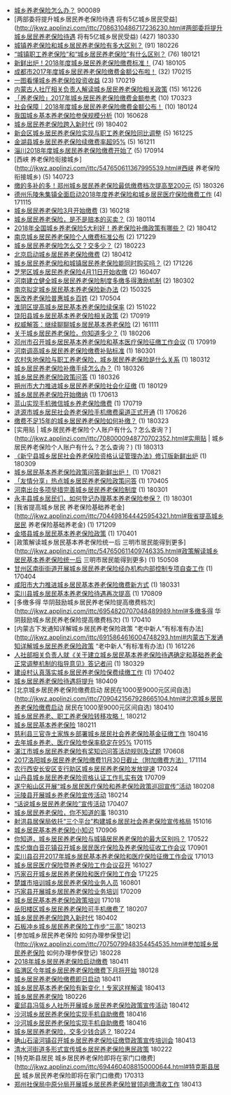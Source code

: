 - [城乡养老保险怎么办？](http://jkwz.applinzi.com/ittc/7043589284097950481.html#城乡养老保险怎么办？)  900089 
- [两部委将提升城乡居民养老保险待遇 将有5亿城乡居民受益](http://jkwz.applinzi.com/ittc/7086310486717236230.html#两部委将提升城乡居民养老保险待遇 将有5亿城乡居民受益) (427) 180330 
- [城镇养老保险和城乡居民养老保险有多大区别？](http://jkwz.applinzi.com/ittc/7074443037541663750.html#城镇养老保险和城乡居民养老保险有多大区别？) (91) 180226 
- [“城镇职工养老保险”和“城乡居民养老保险”有什么区别？](http://jkwz.applinzi.com/ittc/7061160712271823888.html#“城镇职工养老保险”和“城乡居民养老保险”有什么区别？) (76) 180121 
- [新鲜出炉！2018年度城乡居民养老保险缴费标准！](http://jkwz.applinzi.com/ittc/7055188601157977099.html#新鲜出炉！2018年度城乡居民养老保险缴费标准！) (74) 180105 
- [成都市2017年度城乡居民养老保险缴费金额公布啦！](http://jkwz.applinzi.com/ittc/6934867351727244293.html#成都市2017年度城乡居民养老保险缴费金额公布啦！) (32) 170215 
- [一图看懂城乡养老保险投资收益](http://jkwz.applinzi.com/ittc/6936304391962493956.html#一图看懂城乡养老保险投资收益) (23) 170219 
- [内蒙古人社厅相关负责人解读城乡居民养老保险相关政策](http://jkwz.applinzi.com/ittc/6915860413865788420.html#内蒙古人社厅相关负责人解读城乡居民养老保险相关政策) (15) 161226 
- [「养老保险」2017年城乡居民养老保险缴费金额参考](http://jkwz.applinzi.com/ittc/6948345776072819716.html#「养老保险」2017年城乡居民养老保险缴费金额参考) (10) 170323 
- [社会保障｜2018年度城乡居民养老保险缴费金额公布！](http://jkwz.applinzi.com/ittc/7062247508955104272.html#社会保障｜2018年度城乡居民养老保险缴费金额公布！) (10) 180124 
- [我国城乡基本养老保险参保规模分析](http://jkwz.applinzi.com/ittc/6848720544241026053.html#我国城乡基本养老保险参保规模分析) (10) 160628 
- [城乡居民养老保险跨入新时代](http://jkwz.applinzi.com/ittc/7087431540151944198.html#城乡居民养老保险跨入新时代) (9) 180402 
- [新会区城乡居民养老保险实现与职工养老保险同比调整](http://jkwz.applinzi.com/ittc/6915500156152972292.html#新会区城乡居民养老保险实现与职工养老保险同比调整) (5) 161225 
- [金湖县城乡居民养老保险续缴费率超95%](http://jkwz.applinzi.com/ittc/6910290885895259140.html#金湖县城乡居民养老保险续缴费率超95%) (5) 161211 
- [淄川2018年度城乡居民养老保险缴费开始了](http://jkwz.applinzi.com/ittc/7013100689545495568.html#淄川2018年度城乡居民养老保险缴费开始了) (5) 170914 
- [西峡 养老保险衔接城乡](http://jkwz.applinzi.com/ittc/547650611367995539.html#西峡 养老保险衔接城乡) (5) 140723 
- [缴的多补的多！郑州城乡居民养老保险最低缴费档次提高至200元](http://jkwz.applinzi.com/ittc/7084853494622454794.html#缴的多补的多！郑州城乡居民养老保险最低缴费档次提高至200元) (5) 180326 
- [德州乐陵朱集镇全面启动2018年度养老保险和城乡居民医疗保险缴费工作](http://jkwz.applinzi.com/ittc/7036095001598100497.html#德州乐陵朱集镇全面启动2018年度养老保险和城乡居民医疗保险缴费工作) (4) 171115 
- [城乡居民养老保险3月开始缴费](http://jkwz.applinzi.com/ittc/6800084830268163076.html#城乡居民养老保险3月开始缴费) (3) 160218 
- [城乡居民养老保险，是不是赔本的买卖？](http://jkwz.applinzi.com/ittc/7058516892623307782.html#城乡居民养老保险，是不是赔本的买卖？) (3) 180114 
- [2018年全国城乡养老保险5大利好！养老保险补缴政策有哪些？](http://jkwz.applinzi.com/ittc/7091109557059453962.html#2018年全国城乡养老保险5大利好！养老保险补缴政策有哪些？) (2) 180412 
- [南京城乡居民养老保险个人缴费标准公布](http://jkwz.applinzi.com/ittc/7052568435223954449.html#南京城乡居民养老保险个人缴费标准公布) (2) 171229 
- [城乡居民养老保险怎么交？交多少？](http://jkwz.applinzi.com/ittc/7073352123159151626.html#城乡居民养老保险怎么交？交多少？) (2) 180223 
- [北京启动城乡居民养老保险缴费](http://jkwz.applinzi.com/ittc/7091043677378184198.html#北京启动城乡居民养老保险缴费) (2) 180412 
- [城乡居民养老保险和城镇居民养老保险能同时购买吗？](http://jkwz.applinzi.com/ittc/7051447337585476624.html#城乡居民养老保险和城镇居民养老保险能同时购买吗？) (2) 171226 
- [芝罘区城乡居民养老保险4月11日开始收缴](http://jkwz.applinzi.com/ittc/6818351339432051717.html#芝罘区城乡居民养老保险4月11日开始收缴) (2) 160407 
- [河南建立健全城乡居民养老保险制度多缴多得激励机制](http://jkwz.applinzi.com/ittc/7075821792042419206.html#河南建立健全城乡居民养老保险制度多缴多得激励机制) (2) 180302 
- [南京拟定城乡居民基本养老保险新办法](http://jkwz.applinzi.com/ittc/547650611397479521.html#南京拟定城乡居民基本养老保险新办法) (2) 150325 
- [医改养老保险普惠城乡百姓](http://jkwz.applinzi.com/ittc/6963736757110572037.html#医改养老保险普惠城乡百姓) (2) 170504 
- [淮阴区提高城乡居民基本养老保险续保率](http://jkwz.applinzi.com/ittc/6755660146023760901.html#淮阴区提高城乡居民基本养老保险续保率) (2) 151022 
- [饶阳县城乡居民基本养老保险相关政策](http://jkwz.applinzi.com/ittc/7015066714155516944.html#饶阳县城乡居民基本养老保险相关政策) (2) 170919 
- [权威解答：继续聊聊城乡居民基本养老保险](http://jkwz.applinzi.com/ittc/6899292382029153284.html#权威解答：继续聊聊城乡居民基本养老保险) (2) 161111 
- [关于城乡居民养老保险，你知道多少？](http://jkwz.applinzi.com/ittc/7066999469252281351.html#关于城乡居民养老保险，你知道多少？) (1) 180206 
- [邓州市召开城乡居民基本养老保险和基本医疗保险征缴工作会议](http://jkwz.applinzi.com/ittc/7015111796715947025.html#邓州市召开城乡居民基本养老保险和基本医疗保险征缴工作会议) (1) 170919 
- [河南调高城乡居民养老保险缴费补贴标准](http://jkwz.applinzi.com/ittc/7075409955530474506.html#河南调高城乡居民养老保险缴费补贴标准) (1) 180301 
- [农村失地保险与职工养老保险，城乡居民养老保险是什么关系](http://jkwz.applinzi.com/ittc/7079625401880282123.html#农村失地保险与职工养老保险，城乡居民养老保险是什么关系) (1) 180312 
- [城乡居民养老保险补缴手续怎么办？](http://jkwz.applinzi.com/ittc/7084813016535401478.html#城乡居民养老保险补缴手续怎么办？) (1) 180326 
- [城乡居民养老保险政策问答](http://jkwz.applinzi.com/ittc/7084784724688241674.html#城乡居民养老保险政策问答) (1) 180326 
- [朔州市大力推进城乡居民养老保险社会化征缴](http://jkwz.applinzi.com/ittc/7064059915197219851.html#朔州市大力推进城乡居民养老保险社会化征缴) (1) 180129 
- [城乡居民养老保险开始缴纳](http://jkwz.applinzi.com/ittc/6978553413393449989.html#城乡居民养老保险开始缴纳) (1) 170613 
- [蓝山实现手机微信城乡养老保险缴费](http://jkwz.applinzi.com/ittc/6992038792511620113.html#蓝山实现手机微信城乡养老保险缴费) (1) 170719 
- [涟源市城乡居民社会养老保险手机缴费渠道正式开通](http://jkwz.applinzi.com/ittc/6983502061952828421.html#涟源市城乡居民社会养老保险手机缴费渠道正式开通) (1) 170626 
- [缴费不足15年的城乡居民养老保险如何补缴？](http://jkwz.applinzi.com/ittc/7083717585994777607.html#缴费不足15年的城乡居民养老保险如何补缴？) (1) 180323 
- [实用贴 | 城乡居民养老保险个人账户有什么？怎么查询？](http://jkwz.applinzi.com/ittc/7080000948770702352.html#实用贴 | 城乡居民养老保险个人账户有什么？怎么查询？) (1) 180313 
- [《新宁县城乡居民社会养老保险资格认证管理办法》修订版新鲜出炉](http://jkwz.applinzi.com/ittc/7078444930790065162.html#《新宁县城乡居民社会养老保险资格认证管理办法》修订版新鲜出炉) (1) 180309 
- [城乡居民基本养老保险政策问答新鲜出炉！](http://jkwz.applinzi.com/ittc/7004175180413535249.html#城乡居民基本养老保险政策问答新鲜出炉！) (1) 170821 
- [「友情分享」热点城乡居民养老保险政策问答](http://jkwz.applinzi.com/ittc/6953102168998544388.html#「友情分享」热点城乡居民养老保险政策问答) (1) 170405 
- [河南出台多项举措完善城乡居民养老保险制度](http://jkwz.applinzi.com/ittc/7075526360548508683.html#河南出台多项举措完善城乡居民养老保险制度) (1) 180301 
- [永丰县城乡居民们，如何登记办理基本养老保险参保？](http://jkwz.applinzi.com/ittc/7074807744727352331.html#永丰县城乡居民们，如何登记办理基本养老保险参保？) (1) 180301 
- [我省提高城乡居民
养老保险基础养老金](http://jkwz.applinzi.com/ittc/7044981644425954321.html#我省提高城乡居民
养老保险基础养老金) (1) 171209 
- [金塔县城乡居民基本养老保险政策](http://jkwz.applinzi.com/ittc/6951602280372634629.html#金塔县城乡居民基本养老保险政策) (1) 170401 
- [政策解读城乡居民基本养老保险统一后 三明市居民能得到更多](http://jkwz.applinzi.com/ittc/547650611409746335.html#政策解读城乡居民基本养老保险统一后 三明市居民能得到更多) (1) 150508 
- [甘州区南街街道开展城乡居民养老保险经办机构内部控制专项自查工作](http://jkwz.applinzi.com/ittc/6952686397814211589.html#甘州区南街街道开展城乡居民养老保险经办机构内部控制专项自查工作) (1) 170404 
- [咸阳市大力推进城乡居民基本养老保险缴费新方式](http://jkwz.applinzi.com/ittc/7086542174969922577.html#咸阳市大力推进城乡居民基本养老保险缴费新方式) (1) 180331 
- [栾川县城乡居民基本养老保险待遇再次提高](http://jkwz.applinzi.com/ittc/6999854047602148368.html#栾川县城乡居民基本养老保险待遇再次提高) (1) 170809 
- [多缴多得 华阴鼓励城乡居民养老保险提高缴费档次](http://jkwz.applinzi.com/ittc/6954820707048489989.html#多缴多得 华阴鼓励城乡居民养老保险提高缴费档次) (1) 170410 
- [内蒙古下发通知详解城乡居民养老保险政策 “老中新人”有标准有办法](http://jkwz.applinzi.com/ittc/6915864616004748293.html#内蒙古下发通知详解城乡居民养老保险政策 “老中新人”有标准有办法) (1) 161226 
- [人社部相关负责人就《关于建立城乡居民基本养老保险待遇确定和基础养老金正常调整机制的指导意见》答记者问](http://jkwz.applinzi.com/ittc/7085919541656028167.html#人社部相关负责人就《关于建立城乡居民基本养老保险待遇确定和基础养老金正常调整机制的指导意见》答记者问) (1) 180329 
- [建设村认真落实城乡居民养老保险保费续缴工作](http://jkwz.applinzi.com/ittc/6951971826069668868.html#建设村认真落实城乡居民养老保险保费续缴工作) (1) 170402 
- [城乡居民养老保险待遇将提升](http://jkwz.applinzi.com/ittc/7089930059739825162.html#城乡居民养老保险待遇将提升)  180409 
- [北京城乡居民养老保险缴费启动 居民在1000至9000元区间自选](http://jkwz.applinzi.com/ittc/7090421567928665104.html#北京城乡居民养老保险缴费启动 居民在1000至9000元区间自选)  180410 
- [城乡居民养老、职工养老保险转移攻略！](http://jkwz.applinzi.com/ittc/7069127024486908945.html#城乡居民养老、职工养老保险转移攻略！)  180212 
- [城乡居民基本养老保险](http://jkwz.applinzi.com/ittc/7068961889059341319.html#城乡居民基本养老保险)  180211 
- [慈利县三官寺土家族乡部署城乡居民社会养老保险基金征缴工作](http://jkwz.applinzi.com/ittc/7092606554576782346.html#慈利县三官寺土家族乡部署城乡居民社会养老保险基金征缴工作)  180416 
- [去年城乡养老、医疗保险参保率稳定在95%](http://jkwz.applinzi.com/ittc/6923295430627820548.html#去年城乡养老、医疗保险参保率稳定在95%)  170115 
- [湛江市城乡居民养老保险有奖知识问答活动规则及试题](http://jkwz.applinzi.com/ittc/6976739578059686916.html#湛江市城乡居民养老保险有奖知识问答活动规则及试题)  170608 
- [2017洛阳城乡居民养老保险缴费11月30日截止（附加缴费方法）](http://jkwz.applinzi.com/ittc/7035771706445136912.html#2017洛阳城乡居民养老保险缴费11月30日截止（附加缴费方法）)  171114 
- [农行西安长安区支行助区城乡居民养老保险发放提速](http://jkwz.applinzi.com/ittc/6948663393601979396.html#农行西安长安区支行助区城乡居民养老保险发放提速)  170324 
- [山丹县城乡居民养老保险资格认证工作扎实有效](http://jkwz.applinzi.com/ittc/6988267361470514192.html#山丹县城乡居民养老保险资格认证工作扎实有效)  170709 
- [遂宁船山区开展“城乡居民医疗保险和养老保险政策巡回宣传”活动](http://jkwz.applinzi.com/ittc/7067645211297973265.html#遂宁船山区开展“城乡居民医疗保险和养老保险政策巡回宣传”活动)  180208 
- [沅陵县开展城乡养老保险宣传活动](http://jkwz.applinzi.com/ittc/7069882999644881930.html#沅陵县开展城乡养老保险宣传活动)  180214 
- [“话说城乡居民养老保险”宣传活动](http://jkwz.applinzi.com/ittc/6953688536275485701.html#“话说城乡居民养老保险”宣传活动)  170407 
- [城乡居民养老保险，你不知道的事](http://jkwz.applinzi.com/ittc/7078889340262679558.html#城乡居民养老保险，你不知道的事)  180310 
- [射洪县居保局依托“三个平台”构建城乡居民社会养老保险宣传格局](http://jkwz.applinzi.com/ittc/6753821814121563141.html#射洪县居保局依托“三个平台”构建城乡居民社会养老保险宣传格局)  151016 
- [城乡居民基本养老保险小知识](http://jkwz.applinzi.com/ittc/7010190934376186896.html#城乡居民基本养老保险小知识)  170906 
- [你知道，城乡居民养老保险与城镇居民养老保险的最大区别吗？](http://jkwz.applinzi.com/ittc/6970486514742985732.html#你知道，城乡居民养老保险与城镇居民养老保险的最大区别吗？)  170522 
- [库伦旗白音花镇召开城乡居民医疗保险及养老保险征收工作会议](http://jkwz.applinzi.com/ittc/7008400168037385232.html#库伦旗白音花镇召开城乡居民医疗保险及养老保险征收工作会议)  170901 
- [栾川县召开2017年城乡居民基本养老保险和医疗保险征缴工作会议](http://jkwz.applinzi.com/ittc/7023998862019265552.html#栾川县召开2017年城乡居民基本养老保险和医疗保险征缴工作会议)  171013 
- [城乡居民医疗保险暨养老保险工作会议召开](http://jkwz.applinzi.com/ittc/6893600192888046597.html#城乡居民医疗保险暨养老保险工作会议召开)  161027 
- [巧家召开城乡居民养老保险和医疗保险工作会](http://jkwz.applinzi.com/ittc/7051048385597932561.html#巧家召开城乡居民养老保险和医疗保险工作会)  171225 
- [楚雄市培训城乡居民养老保险业务人员](http://jkwz.applinzi.com/ittc/6861374429111780357.html#楚雄市培训城乡居民养老保险业务人员)  160801 
- [巧家县开展城乡居民养老保险业务培训](http://jkwz.applinzi.com/ittc/6932649169826350085.html#巧家县开展城乡居民养老保险业务培训)  170209 
- [城乡居民基本养老保险政策培训](http://jkwz.applinzi.com/ittc/7025782650957202448.html#城乡居民基本养老保险政策培训)  171018 
- [岳阳楼区城乡居民养老保险可手机缴费了](http://jkwz.applinzi.com/ittc/7067396403687326730.html#岳阳楼区城乡居民养老保险可手机缴费了)  180207 
- [城乡居民养老保险跨入新时代](http://jkwz.applinzi.com/ittc/7087422915241067531.html#城乡居民养老保险跨入新时代)  180402 
- [石板冲乡城乡居民养老保险工作步“三高”](http://jkwz.applinzi.com/ittc/7069580724913308682.html#石板冲乡城乡居民养老保险工作步“三高”)  180213 
- [参加城乡居民养老保险 如何办理参保登记](http://jkwz.applinzi.com/ittc/7075079948354454535.html#参加城乡居民养老保险 如何办理参保登记)  180228 
- [2018年城乡居民养老保险启动缴费](http://jkwz.applinzi.com/ittc/7090554396079555594.html#2018年城乡居民养老保险启动缴费)  180411 
- [临渭区今年城乡居民养老保险缴费下月将开始](http://jkwz.applinzi.com/ittc/7063587763058639889.html#临渭区今年城乡居民养老保险缴费下月将开始)  180128 
- [城乡居民养老保险缴费即日启动](http://jkwz.applinzi.com/ittc/7090680275711558666.html#城乡居民养老保险缴费即日启动)  180411 
- [城乡居民基本养老保险有新变化！专家这样解读](http://jkwz.applinzi.com/ittc/7091363939583788043.html#城乡居民基本养老保险有新变化！专家这样解读)  180413 
- [城乡居民养老保险](http://jkwz.applinzi.com/ittc/7074318768736322577.html#城乡居民养老保险)  180226 
- [霍邱县冯瓴乡人社所开展城乡居民养老保险政策宣传活动](http://jkwz.applinzi.com/ittc/7091048222829315089.html#霍邱县冯瓴乡人社所开展城乡居民养老保险政策宣传活动)  180412 
- [沙河城乡居民养老保险实现手机自助缴费](http://jkwz.applinzi.com/ittc/7092534032762143754.html#沙河城乡居民养老保险实现手机自助缴费)  180416 
- [沙河城乡居民养老保险实现手机自助缴费](http://jkwz.applinzi.com/ittc/7092529906682692618.html#沙河城乡居民养老保险实现手机自助缴费)  180416 
- [城乡居民养老保险，交多少钱合适？](http://jkwz.applinzi.com/ittc/7073335975034225675.html#城乡居民养老保险，交多少钱合适？)  180224 
- [确山石滚河镇召开城乡居民养老保险征缴暨政策宣传培训会](http://jkwz.applinzi.com/ittc/7091458803281429510.html#确山石滚河镇召开城乡居民养老保险征缴暨政策宣传培训会)  180413 
- [清水河街道多形式宣传城乡居民养老保险惠民政策](http://jkwz.applinzi.com/ittc/7073006582353101834.html#清水河街道多形式宣传城乡居民养老保险惠民政策)  180222 
- [特克斯县居民 城乡居民养老保险即将在家门口缴费](http://jkwz.applinzi.com/ittc/6944604088150000644.html#特克斯县居民 城乡居民养老保险即将在家门口缴费)  170313 
- [郑州社保局中原分局开展城乡居民养老保险冒领追缴清收工作](http://jkwz.applinzi.com/ittc/7091514920615281680.html#郑州社保局中原分局开展城乡居民养老保险冒领追缴清收工作)  180413 
